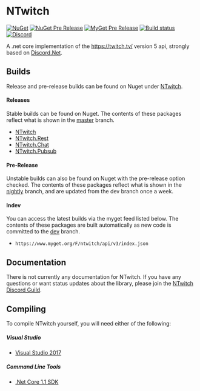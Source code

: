 # NTwitch
[![NuGet](https://img.shields.io/nuget/v/NTwitch.svg?label=release)](https://www.nuget.org/packages/NTwitch) [![NuGet Pre Release](https://img.shields.io/nuget/vpre/NTwitch.svg?label=pre-release)](https://www.nuget.org/packages/NTwitch) [![MyGet Pre Release](https://img.shields.io/myget/ntwitch/vpre/NTwitch.svg?label=dev)](https://www.myget.org/feed/Packages/ntwitch) [![Build status](https://ci.appveyor.com/api/projects/status/3druvy47ds3uld47/branch/dev?svg=true)](https://ci.appveyor.com/project/Aux/ntwitch/branch/dev) [![Discord](https://discordapp.com/api/guilds/257698577894080512/widget.png)](https://discord.gg/yd8x2wM)

A .net core implementation of the https://twitch.tv/ version 5 api, strongly based on [Discord.Net](https://github.com/RogueException/Discord.Net).

## Builds
Release and pre-release builds can be found on Nuget under [NTwitch](https://www.nuget.org/packages/NTwitch/).

#### Releases
Stable builds can be found on Nuget. The contents of these packages reflect what is shown in the [master](https://github.com/Aux/NTwitch/tree/master) branch.
- [NTwitch](https://www.nuget.org/packages/NTwitch/)
- [NTwitch.Rest](https://www.nuget.org/packages/NTwitch.Rest/)
- [NTwitch.Chat](https://www.nuget.org/packages/NTwitch.Chat/)
- [NTwitch.Pubsub](https://www.nuget.org/packages/NTwitch.Pubsub/)
#### Pre-Release
Unstable builds can also be found on Nuget with the pre-release option checked. The contents of these packages reflect what is shown in the [nightly](https://github.com/Aux/NTwitch/tree/nightly) branch, and are updated from the dev branch once a week.
#### Indev
You can access the latest builds via the myget feed listed below. The contents of these packages are built automatically as new code is committed to the [dev](https://github.com/Aux/NTwitch/tree/dev) branch.
- `https://www.myget.org/F/ntwitch/api/v3/index.json`

## Documentation
There is not currently any documentation for NTwitch. If you have any questions or want status updates about the library, please join the [NTwitch Discord Guild](https://discord.gg/yd8x2wM).

## Compiling
To compile NTwitch yourself, you will need either of the following:

##### Visual Studio
- [Visual Studio 2017](https://www.microsoft.com/net/core#windowsvs2017)

##### Command Line Tools
- [.Net Core 1.1 SDK](https://www.microsoft.com/net/download/core)
